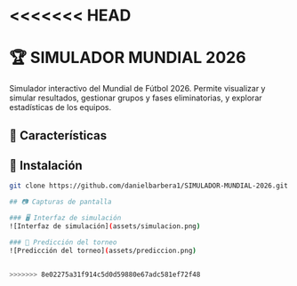 <<<<<<< HEAD
=======
# 🏆 SIMULADOR MUNDIAL 2026

Simulador interactivo del Mundial de Fútbol 2026. Permite visualizar y simular resultados, gestionar grupos y fases eliminatorias, y explorar estadísticas de los equipos.

## 📌 Características


## 🚀 Instalación

```bash
git clone https://github.com/danielbarbera1/SIMULADOR-MUNDIAL-2026.git

## 📷 Capturas de pantalla

### 🖥️ Interfaz de simulación
![Interfaz de simulación](assets/simulacion.png)

### 🏁 Predicción del torneo
![Predicción del torneo](assets/prediccion.png)


>>>>>>> 8e02275a31f914c5d0d59880e67adc581ef72f48
